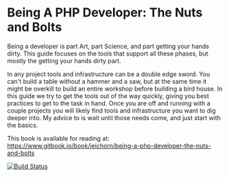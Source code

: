 Being A PHP Developer: The Nuts and Bolts
=========================================

Being a developer is part Art, part Science, and part getting your hands dirty.  This guide focuses on the tools that support all these phases, but mostly the getting your hands dirty part.

In any project tools and infrastructure can be a double edge sword.  You can't build a table without a hammer and a saw, but at the same time it might be overkill to build an entire workshop before building a bird house.  In this guide we try to get the tools out of the way quickly, giving you best practices to get to the task in hand.  Once you are off and running with a couple projects you will likely find tools and infrastructure you want to dig deeper into.  My advice to is wait until those needs come, and just start with the basics.

This book is available for reading at: https://www.gitbook.io/book/jeichorn/being-a-php-developer-the-nuts-and-bolts

[![Build Status](https://www.gitbook.io/button/status/book/jeichorn/being-a-php-developer-the-nuts-and-bolts)](https://www.gitbook.io/book/jeichorn/being-a-php-developer-the-nuts-and-bolts/activity)
